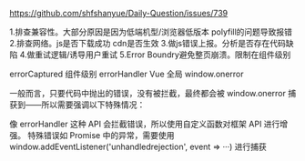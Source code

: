 https://github.com/shfshanyue/Daily-Question/issues/739

1.排查兼容性。大部分原因是因为低端机型/浏览器低版本 polyfill的问题导致报错
2.排查网络。js是否下载成功 cdn是否生效
3.做js错误上报。分析是否存在代码缺陷
4.做重试逻辑/诱导用户重试
5.Error Boundry避免整页崩溃。限制在组件级别

errorCaptured 组件级别
errorHandler Vue 全局
window.onerror

一般而言，只要代码中抛出的错误，没有被拦截，最终都会被 window.onerror 捕获到——所以需要强调以下特殊情况：

像 errorHandler 这种 API 会拦截错误，所以使用自定义函数对框架 API 进行增强。
特殊错误如 Promise 中的异常，需要使用 window.addEventListener('unhandledrejection', event => ···) 进行捕获
